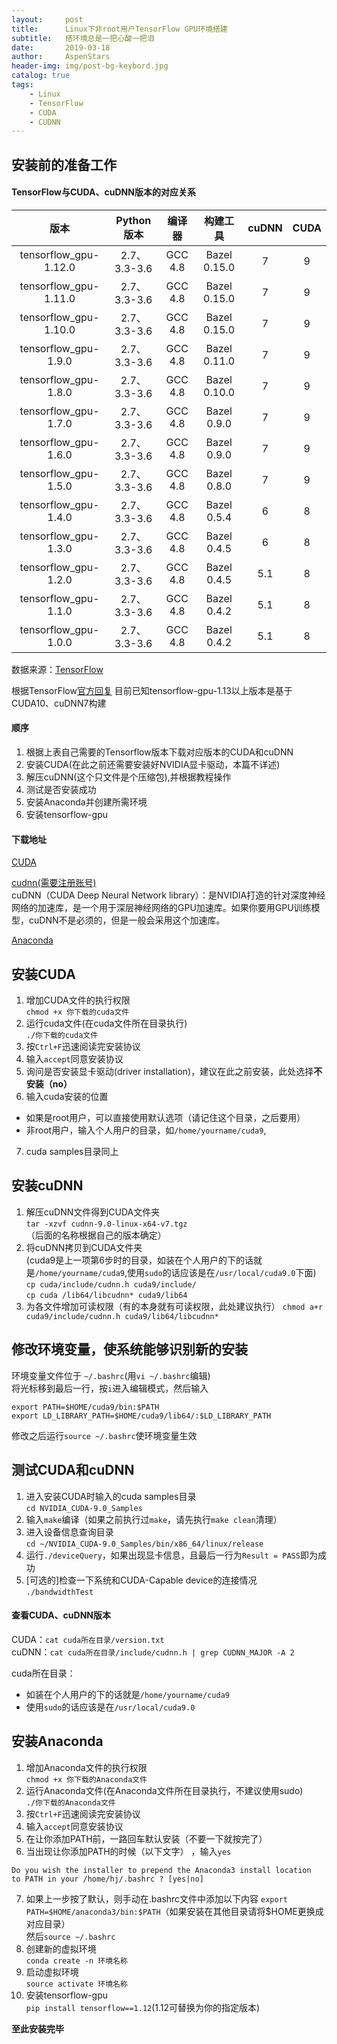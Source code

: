 ```yaml
---
layout:     post
title:      Linux下非root用户TensorFlow GPU环境搭建
subtitle:   搭环境总是一把心酸一把泪
date:       2019-03-18
author:     AspenStars
header-img: img/post-bg-keybord.jpg
catalog: true
tags:
    - Linux
    - TensorFlow
    - CUDA
    - CUDNN
---
```


## 安装前的准备工作

#### TensorFlow与CUDA、cuDNN版本的对应关系

|版本|Python 版本|编译器|构建工具|cuDNN|CUDA|
|:---:|:---:|:---:|:---:|:---:|:---:|
tensorflow_gpu-1.12.0|2.7、3.3-3.6|GCC 4.8|Bazel 0.15.0|7|9
tensorflow_gpu-1.11.0|2.7、3.3-3.6|GCC 4.8|Bazel 0.15.0|7|9
tensorflow_gpu-1.10.0|2.7、3.3-3.6|GCC 4.8|Bazel 0.15.0|7|9
tensorflow_gpu-1.9.0|2.7、3.3-3.6|GCC 4.8|Bazel 0.11.0|7|9
tensorflow_gpu-1.8.0|2.7、3.3-3.6|GCC 4.8|Bazel 0.10.0|7|9
tensorflow_gpu-1.7.0|2.7、3.3-3.6|GCC 4.8|Bazel 0.9.0|7|9
tensorflow_gpu-1.6.0|2.7、3.3-3.6|GCC 4.8|Bazel 0.9.0|7|9
tensorflow_gpu-1.5.0|2.7、3.3-3.6|GCC 4.8|Bazel 0.8.0|7|9
tensorflow_gpu-1.4.0|2.7、3.3-3.6|GCC 4.8|Bazel 0.5.4|6|8
tensorflow_gpu-1.3.0|2.7、3.3-3.6|GCC 4.8|Bazel 0.4.5|6|8
tensorflow_gpu-1.2.0|2.7、3.3-3.6|GCC 4.8|Bazel 0.4.5|5.1|8
tensorflow_gpu-1.1.0|2.7、3.3-3.6|GCC 4.8|Bazel 0.4.2|5.1|8
tensorflow_gpu-1.0.0|2.7、3.3-3.6|GCC 4.8|Bazel 0.4.2|5.1|8
数据来源：[TensorFlow](https://www.tensorflow.org/install/source#linux)

根据TensorFlow[官方回复](https://github.com/tensorflow/tensorflow/issues/26182#issuecomment-467986463) 目前已知tensorflow-gpu-1.13以上版本是基于CUDA10、cuDNN7构建

#### 顺序

1. 根据上表自己需要的Tensorflow版本下载对应版本的CUDA和cuDNN
2. 安装CUDA(在此之前还需要安装好NVIDIA显卡驱动，本篇不详述)
3. 解压cuDNN(这个只文件是个压缩包),并根据教程操作
4. 测试是否安装成功
5. 安装Anaconda并创建所需环境
6. 安装tensorflow-gpu

#### 下载地址

[CUDA](https://developer.nvidia.com/cuda-toolkit-archive)

[cudnn(需要注册账号)](https://developer.nvidia.com/cudnn)  
cuDNN（CUDA Deep Neural Network library）：是NVIDIA打造的针对深度神经网络的加速库，是一个用于深层神经网络的GPU加速库。如果你要用GPU训练模型，cuDNN不是必须的，但是一般会采用这个加速库。

[Anaconda](https://repo.anaconda.com/archive/)

## 安装CUDA

1. 增加CUDA文件的执行权限  
`chmod +x 你下载的cuda文件`
2. 运行cuda文件(在cuda文件所在目录执行)  
`./你下载的cuda文件`
3. 按`Ctrl+F`迅速阅读完安装协议
4. 输入`accept`同意安装协议
5. 询问是否安装显卡驱动(driver installation)，建议在此之前安装，此处选择**不安装（no）** 
6. 输入cuda安装的位置
  - 如果是root用户，可以直接使用默认选项（请记住这个目录，之后要用）
  - 非root用户，输入个人用户的目录，如`/home/yourname/cuda9`,
7. cuda samples目录同上

## 安装cuDNN

1. 解压cuDNN文件得到CUDA文件夹  
`tar -xzvf cudnn-9.0-linux-x64-v7.tgz`（后面的名称根据自己的版本确定）
2. 将cuDNN拷贝到CUDA文件夹  
(cuda9是上一项第6步时的目录，如装在个人用户的下的话就是`/home/yourname/cuda9`,使用`sudo`的话应该是在`/usr/local/cuda9.0`下面)  
`cp cuda/include/cudnn.h cuda9/include/`  
`cp cuda /lib64/libcudnn* cuda9/lib64 `
3. 为各文件增加可读权限（有的本身就有可读权限，此处建议执行）
`chmod a+r cuda9/include/cudnn.h cuda9/lib64/libcudnn* `

## 修改环境变量，使系统能够识别新的安装

环境变量文件位于 `~/.bashrc`(用`vi ~/.bashrc`编辑)   
将光标移到最后一行，按`i`进入编辑模式，然后输入  
```
export PATH=$HOME/cuda9/bin:$PATH
export LD_LIBRARY_PATH=$HOME/cuda9/lib64/:$LD_LIBRARY_PATH
```

修改之后运行`source ~/.bashrc`使环境变量生效

## 测试CUDA和cuDNN

1. 进入安装CUDA时输入的cuda samples目录  
`cd NVIDIA_CUDA-9.0_Samples`
2. 输入`make`编译（如果之前执行过`make`，请先执行`make clean`清理）
3. 进入设备信息查询目录  
`cd ~/NVIDIA_CUDA-9.0_Samples/bin/x86_64/linux/release`
4. 运行` ./deviceQuery `，如果出现显卡信息，且最后一行为`Result = PASS`即为成功
5. [可选的]检查一下系统和CUDA-Capable device的连接情况  
`./bandwidthTest`

#### 查看CUDA、cuDNN版本

CUDA：`cat cuda所在目录/version.txt`  
cuDNN：`cat cuda所在目录/include/cudnn.h | grep CUDNN_MAJOR -A 2`

cuda所在目录：
- 如装在个人用户的下的话就是`/home/yourname/cuda9`
- 使用`sudo`的话应该是在`/usr/local/cuda9.0`

## 安装Anaconda

1. 增加Anaconda文件的执行权限  
`chmod +x 你下载的Anaconda文件`
2. 运行Anaconda文件(在Anaconda文件所在目录执行，不建议使用sudo)  
`./你下载的Anaconda文件`
3. 按`Ctrl+F`迅速阅读完安装协议
4. 输入`accept`同意安装协议
5. 在让你添加PATH前，一路回车默认安装（不要一下就按完了）
6. 当出现让你添加PATH的时候（以下文字） ，输入`yes` 
```
Do you wish the installer to prepend the Anaconda3 install location
to PATH in your /home/hj/.bashrc ? [yes|no]
```
7. 如果上一步按了默认，则手动在.bashrc文件中添加以下内容
`export PATH=$HOME/anaconda3/bin:$PATH`（如果安装在其他目录请将$HOME更换成对应目录）  
然后`source ~/.bashrc`
8. 创建新的虚拟环境  
`conda create -n 环境名称`
9. 启动虚拟环境  
`source activate 环境名称`
10. 安装tensorflow-gpu  
`pip install tensorflow==1.12`(1.12可替换为你的指定版本)

**至此安装完毕**